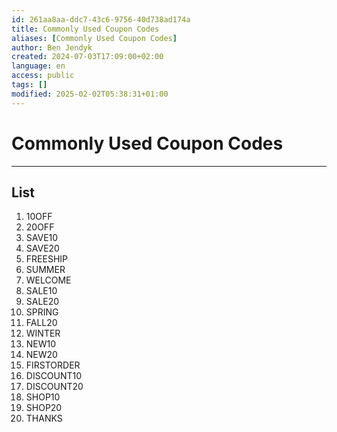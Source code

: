 ```yaml
---
id: 261aa8aa-ddc7-43c6-9756-40d738ad174a
title: Commonly Used Coupon Codes
aliases: [Commonly Used Coupon Codes]
author: Ben Jendyk
created: 2024-07-03T17:09:00+02:00
language: en
access: public
tags: []
modified: 2025-02-02T05:38:31+01:00
---
```


# Commonly Used Coupon Codes

---

## List

1. 10OFF
2. 20OFF
3. SAVE10
4. SAVE20
5. FREESHIP
6. SUMMER
7. WELCOME
8. SALE10
9. SALE20
10. SPRING
11. FALL20
12. WINTER
13. NEW10
14. NEW20
15. FIRSTORDER
16. DISCOUNT10
17. DISCOUNT20
18. SHOP10
19. SHOP20
20. THANKS
